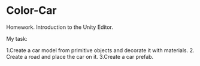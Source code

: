 # Color-Car
Homework. Introduction to the Unity Editor.

My task:

1.Create a car model from primitive objects and decorate it with materials.
2. Create a road and place the car on it.
3.Create a car prefab.
